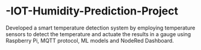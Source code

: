 # -IOT-Humidity-Prediction-Project
Developed a smart temperature detection system by employing temperature sensors to detect the temperature and actuate the results in a gauge using Raspberry Pi, MQTT protocol, ML models and NodeRed Dashboard.
